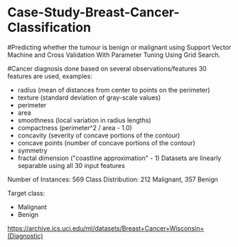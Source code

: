 # Case-Study-Breast-Cancer-Classification

#Predicting whether the tumour is benign or malignant using Support Vector Machine and Cross Validation With Parameter Tuning Using Grid Search.

#Cancer diagnosis done based on several observations/features
30 features are used, examples:

  - radius (mean of distances from center to points on the perimeter)
  - texture (standard deviation of gray-scale values)
  - perimeter
  - area
  - smoothness (local variation in radius lengths)
  - compactness (perimeter^2 / area - 1.0)
  - concavity (severity of concave portions of the contour)
  - concave points (number of concave portions of the contour)
  - symmetry 
  - fractal dimension ("coastline approximation" - 1)
Datasets are linearly separable using all 30 input features

Number of Instances: 569
Class Distribution: 212 Malignant, 357 Benign

Target class:
   - Malignant
   - Benign

https://archive.ics.uci.edu/ml/datasets/Breast+Cancer+Wisconsin+(Diagnostic)
